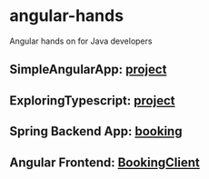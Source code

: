 # angular-hands
Angular hands on for Java developers

## SimpleAngularApp: [project](SimpleAngularApp)

## ExploringTypescript: [project](ExploringTypescript)

## Spring Backend App: [booking](booking)

## Angular Frontend: [BookingClient](BookingClient)
